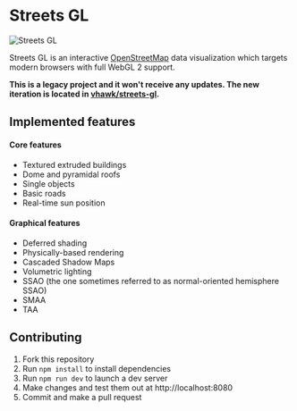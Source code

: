 # Streets GL

![Streets GL](https://i.imgur.com/xHgo4gT.png)

Streets GL is an interactive [OpenStreetMap](https://www.openstreetmap.org/) data visualization which targets modern browsers with full WebGL 2 support.

**This is a legacy project and it won't receive any updates. The new iteration is located in [vhawk/streets-gl](https://github.com/vHawk/streets-gl).**

## Implemented features

#### Core features

- Textured extruded buildings
- Dome and pyramidal roofs
- Single objects
- Basic roads
- Real-time sun position

#### Graphical features

- Deferred shading
- Physically-based rendering
- Cascaded Shadow Maps
- Volumetric lighting
- SSAO (the one sometimes referred to as normal-oriented hemisphere SSAO)
- SMAA
- TAA

## Contributing

1. Fork this repository
2. Run `npm install` to install dependencies
3. Run `npm run dev` to launch a dev server
4. Make changes and test them out at http://localhost:8080
5. Commit and make a pull request

